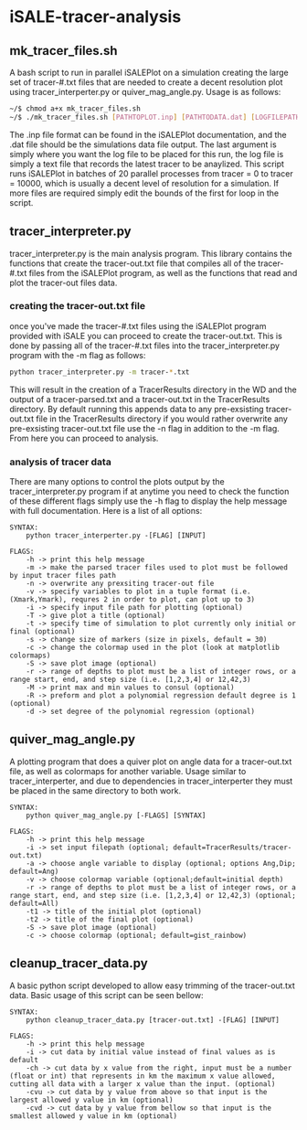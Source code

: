 # iSALE-tracer-analysis

## mk_tracer_files.sh

A bash script to run in parallel iSALEPlot on a simulation creating the large set of tracer-#.txt files that are needed to create a decent resolution plot using tracer_interperter.py or quiver_mag_angle.py. Usage is as follows:

```bash
~/$ chmod a+x mk_tracer_files.sh
~/$ ./mk_tracer_files.sh [PATHTOPLOT.inp] [PATHTODATA.dat] [LOGFILEPATH]
```

The .inp file format can be found in the iSALEPlot documentation, and the .dat file should be the simulations data file output. The last argument is simply where you want the log file to be placed for this run, the log file is simply a text file that records the latest tracer to be anaylized. This script runs iSALEPlot in batches of 20 parallel processes from tracer = 0 to tracer = 10000, which is usually a decent level of resolution for a simulation. If more files are required simply edit the bounds of the first for loop in the script.

## tracer_interpreter.py

tracer_interpreter.py is the main analysis program. This library contains the functions that create the tracer-out.txt file that compiles all of the tracer-#.txt files from the iSALEPlot program, as well as the functions that read and plot the tracer-out files data. 

### creating the tracer-out.txt file

once you've made the tracer-#.txt files using the iSALEPlot program provided with iSALE you can proceed to create the tracer-out.txt. This is done by passing all of the tracer-#.txt files into the tracer_interpreter.py program with the -m flag as follows:

```bash
python tracer_interpreter.py -m tracer-*.txt
```

This will result in the creation of a TracerResults directory in the WD and the output of a tracer-parsed.txt and a tracer-out.txt in the TracerResults directory. By default running this appends data to any pre-exsisting tracer-out.txt file in the TracerResults directory if you would rather overwrite any pre-exsisting tracer-out.txt file use the -n flag in addition to the -m flag. From here you can proceed to analysis.

### analysis of tracer data

There are many options to control the plots output by the tracer_interpreter.py program if at anytime you need to check the function of these different flags simply use the -h flag to display the help message with full documentation. Here is a list of all options:

    SYNTAX:
        python tracer_interperter.py -[FLAG] [INPUT]

    FLAGS:
        -h -> print this help message
        -m -> make the parsed tracer files used to plot must be followed by input tracer files path
        -n -> overwrite any prexsiting tracer-out file
        -v -> specify variables to plot in a tuple format (i.e. (Xmark,Ymark), requres 2 in order to plot, can plot up to 3)
        -i -> specify input file path for plotting (optional)
        -T -> give plot a title (optional)
        -t -> specify time of simulation to plot currently only initial or final (optional)
        -s -> change size of markers (size in pixels, default = 30)
        -c -> change the colormap used in the plot (look at matplotlib colormaps)
        -S -> save plot image (optional)
        -r -> range of depths to plot must be a list of integer rows, or a range start, end, and step size (i.e. [1,2,3,4] or 12,42,3)
        -M -> print max and min values to consul (optional)
        -R -> preform and plot a polynomial regression default degree is 1 (optional)
        -d -> set degree of the polynomial regression (optional)

## quiver_mag_angle.py

A plotting program that does a quiver plot on angle data for a tracer-out.txt file, as well as colormaps for another variable. Usage similar to tracer_interperter, and due to dependencies in tracer_interperter they must be placed in the same directory to both work.

    SYNTAX:
        python quiver_mag_angle.py [-FLAGS] [SYNTAX]

    FLAGS:
        -h -> print this help message
        -i -> set input filepath (optional; default=TracerResults/tracer-out.txt)
        -a -> choose angle variable to display (optional; options Ang,Dip; default=Ang)
        -v -> choose colormap variable (optional;default=initial depth)
        -r -> range of depths to plot must be a list of integer rows, or a range start, end, and step size (i.e. [1,2,3,4] or 12,42,3) (optional; default=All)
        -t1 -> title of the initial plot (optional)
        -t2 -> title of the final plot (optional)
        -S -> save plot image (optional)
        -c -> choose colormap (optional; default=gist_rainbow)

## cleanup_tracer_data.py

A basic python script developed to allow easy trimming of the tracer-out.txt data. Basic usage of this script can be seen bellow:

    SYNTAX:
        python cleanup_tracer_data.py [tracer-out.txt] -[FLAG] [INPUT]

    FLAGS:
        -h -> print this help message
        -i -> cut data by initial value instead of final values as is default
        -ch -> cut data by x value from the right, input must be a number (float or int) that represents in km the maximum x value allowed, cutting all data with a larger x value than the input. (optional)
        -cvu -> cut data by y value from above so that input is the largest allowed y value in km (optional)
        -cvd -> cut data by y value from bellow so that input is the smallest allowed y value in km (optional)
